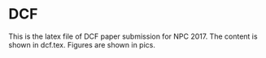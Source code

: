 # DCF
This is the latex file of DCF paper submission for NPC 2017. The content is shown in dcf.tex. Figures are shown in pics.  
